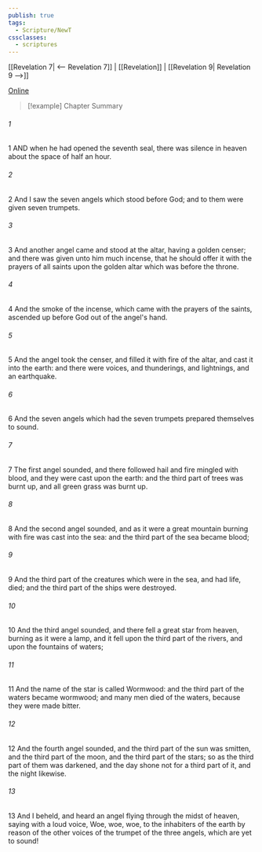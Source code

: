 ```yaml
---
publish: true
tags:
  - Scripture/NewT
cssclasses:
  - scriptures
---
```

[[Revelation 7| <-- Revelation 7]] | [[Revelation]] | [[Revelation 9| Revelation 9 -->]]

[Online](https://churchofjesuschrist.org/study/scriptures/nt/rev/8?lang=eng)

>[!example] Chapter Summary
>
###### 1
1 AND when he had opened the seventh seal, there was silence in heaven about the space of half an hour.
###### 2
2 And I saw the seven angels which stood before God; and to them were given seven trumpets.
###### 3
3 And another angel came and stood at the altar, having a golden censer; and there was given unto him much incense, that he should offer it with the prayers of all saints upon the golden altar which was before the throne.
###### 4
4 And the smoke of the incense, which came with the prayers of the saints, ascended up before God out of the angel's hand.
###### 5
5 And the angel took the censer, and filled it with fire of the altar, and cast it into the earth: and there were voices, and thunderings, and lightnings, and an earthquake.
###### 6
6 And the seven angels which had the seven trumpets prepared themselves to sound.
###### 7
7 The first angel sounded, and there followed hail and fire mingled with blood, and they were cast upon the earth: and the third part of trees was burnt up, and all green grass was burnt up.
###### 8
8 And the second angel sounded, and as it were a great mountain burning with fire was cast into the sea: and the third part of the sea became blood;
###### 9
9 And the third part of the creatures which were in the sea, and had life, died; and the third part of the ships were destroyed.
###### 10
10 And the third angel sounded, and there fell a great star from heaven, burning as it were a lamp, and it fell upon the third part of the rivers, and upon the fountains of waters;
###### 11
11 And the name of the star is called Wormwood: and the third part of the waters became wormwood; and many men died of the waters, because they were made bitter.
###### 12
12 And the fourth angel sounded, and the third part of the sun was smitten, and the third part of the moon, and the third part of the stars; so as the third part of them was darkened, and the day shone not for a third part of it, and the night likewise.
###### 13
13 And I beheld, and heard an angel flying through the midst of heaven, saying with a loud voice, Woe, woe, woe, to the inhabiters of the earth by reason of the other voices of the trumpet of the three angels, which are yet to sound!




